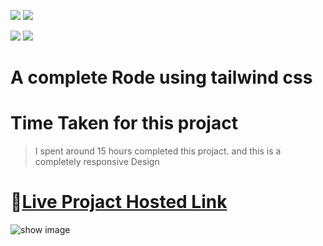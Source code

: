 [![](https://img.shields.io/badge/Tailwindcss-454545?style=for-the-badge)]()
[![](https://img.shields.io/badge/HITESH-CHOUDHARY-ADD8E6?style=for-the-badge)]()



[![](https://img.shields.io/badge/linkedin-blue?style=for-the-badge)](https://www.linkedin.com/in/ankush-kumar-275129176/)
[![](https://img.shields.io/badge/MYPORTFOLIO-blue?style=for-the-badge)](https://devloperankush.tk/ 'Link')


<!-- [![]()]() -->

# A complete Rode using tailwind css

# **Time Taken for this projact**
> I spent  around 15 hours completed this projact. and this is a completely responsive Design 

# 🚀[Live Projact Hosted Link](https://velvety-genie-9718a9.netlify.app)

![show image](./rode.png)
